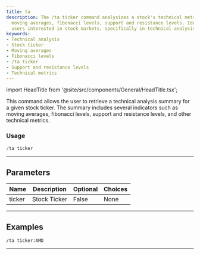 ```yaml
---
title: ta
description: The /ta ticker command analysizes a stock's technical metrics including
  moving averages, fibonacci levels, support and resistance levels. Ideal for all
  users interested in stock markets, specifically in technical analysis.
keywords:
- Technical analysis
- Stock ticker
- Moving averages
- Fibonacci levels
- /ta ticker
- Support and resistance levels
- Technical metrics
---
```


import HeadTitle from '@site/src/components/General/HeadTitle.tsx';

<HeadTitle title="general: ta - Discord Reference | OpenBB Bot Docs" />

This command allows the user to retrieve a technical analysis summary for a given stock ticker. The summary includes several indicators such as moving averages, fibonacci levels, support and resistance levels, and other technical metrics.

### Usage

```python wordwrap
/ta ticker
```

---

## Parameters

| Name | Description | Optional | Choices |
| ---- | ----------- | -------- | ------- |
| ticker | Stock Ticker | False | None |


---

## Examples

```
/ta ticker:AMD
```

---
